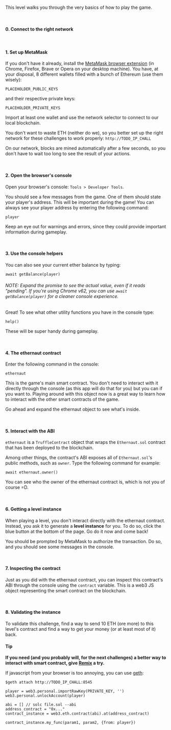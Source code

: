 This level walks you through the very basics of how to play the game.

&nbsp;
#### 0. Connect to the right network

&nbsp;
#### 1. Set up MetaMask
If you don't have it already, install the [MetaMask browser extension](https://metamask.io/) (in Chrome, Firefox, Brave or Opera on your desktop machine).
You have, at your disposal, 8 different wallets filled with a bunch of Ethereum (use them wisely):

```
PLACEHOLDER_PUBLIC_KEYS
```

and their respective private keys:

```
PLACEHOLDER_PRIVATE_KEYS
```

Import at least one wallet and use the network selector to connect to our local
blockchain. 

You don't want to waste ETH (neither do we), so you better set up the right
network for these challenges to work properly: `http://TODO_IP_CHALL`

On our network, blocks are mined automatically after a few seconds, so you don't
have to wait too long to see the result of your actions.

&nbsp;
#### 2. Open the browser's console
Open your browser's console: `Tools > Developer Tools`.

You should see a few messages from the game. One of them should state your player's address. This will be important during the game! You can always see your player address by entering the following command:
```
player
```

Keep an eye out for warnings and errors, since they could provide important information during gameplay.

&nbsp;
#### 3. Use the console helpers

You can also see your current ether balance by typing:
```
await getBalance(player)
```
###### NOTE: Expand the promise to see the actual value, even if it reads "pending". If you're using Chrome v62, you can use `await getBalance(player)` for a cleaner console experience.

Great! To see what other utility functions you have in the console type:
```
help()
```
These will be super handy during gameplay.

&nbsp;
#### 4. The ethernaut contract
Enter the following command in the console:
```
ethernaut
```

This is the game's main smart contract. You don't need to interact with it directly through the console (as this app will do that for you) but you can if you want to. Playing around with this object now is a great way to learn how to interact with the other smart contracts of the game.

Go ahead and expand the ethernaut object to see what's inside.

&nbsp;
#### 5. Interact with the ABI
`ethernaut` is a `TruffleContract` object that wraps the `Ethernaut.sol` contract that has been deployed to the blockchain.

Among other things, the contract's ABI exposes all of `Ethernaut.sol`'s public methods, such as `owner`. Type the following command for example:
```
await ethernaut.owner()
```
You can see who the owner of the ethernaut contract is, which is not you of course =D.

&nbsp;
#### 6. Getting a level instance
When playing a level, you don't interact directly with the ethernaut contract. Instead, you ask it to generate a **level instance** for you. To do so, click the blue button at the bottom of the page. Go do it now and come back!

You should be prompted by MetaMask to authorize the transaction. Do so, and you should see some messages in the console.

&nbsp;
#### 7. Inspecting the contract
Just as you did with the ethernaut contract, you can inspect this contract's ABI through the console using the `contract` variable.
This is a web3 JS object representing the smart contract on the blockchain.

&nbsp;
#### 8. Validating the instance
To validate this challenge, find a way to send 10 ETH (ore more) to this level's contract and find a way to get your money
(or at least most of it) back.

#### __Tip__
__If you need (and you probably will, for the next challenges) a better way to interact with smart contract, give [Remix](https://remix.ethereum.org) a try.__

If javascript from your browser is too annoying, you can use [geth](https://github.com/ethereum/go-ethereum):
```
$geth attach http://TODO_IP_CHALL:8545 

player = web3.personal.importRawKey(PRIVATE_KEY, '')
web3.personal.unlockAccount(player)

abi = [] // solc file.sol --abi
address_contract = "0x..."
contract_instance = web3.eth.contract(abi).at(address_contract)

contract_instance.my_func(param1, param2, {from: player})

```
